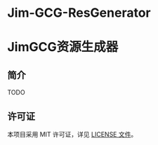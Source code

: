 # Jim-GCG-ResGenerator

# JimGCG资源生成器

## 简介

TODO

## 许可证

本项目采用 MIT 许可证，详见 [LICENSE 文件](LICENSE)。
